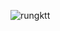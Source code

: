 ![rungktt](https://github.com/Alexfrom38/Runge-Kutt/assets/56801896/e8f1373e-7756-476c-80f4-1e0440a6fdc8)

